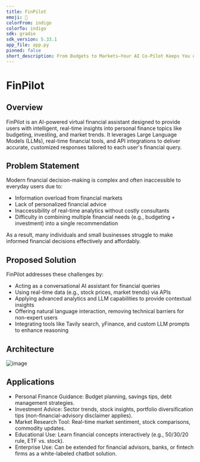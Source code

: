 ```yaml
---
title: FinPilot
emoji: 👀
colorFrom: indigo
colorTo: indigo
sdk: gradio
sdk_version: 5.33.1
app_file: app.py
pinned: false
short_description: From Budgets to Markets—Your AI Co-Pilot Keeps You on Track
---
```


# FinPilot
## Overview
FinPilot is an AI-powered virtual financial assistant designed to provide users with intelligent, real-time insights into personal finance topics like budgeting, investing, and market trends. It leverages Large Language Models (LLMs), real-time financial tools, and API integrations to deliver accurate, customized responses tailored to each user's financial query.

## Problem Statement
Modern financial decision-making is complex and often inaccessible to everyday users due to:
* Information overload from financial markets
* Lack of personalized financial advice
* Inaccessibility of real-time analytics without costly consultants
* Difficulty in combining multiple financial needs (e.g., budgeting + investment) into a single recommendation

As a result, many individuals and small businesses struggle to make informed financial decisions effectively and affordably.

## Proposed Solution
FinPilot addresses these challenges by:
* Acting as a conversational AI assistant for financial queries
* Using real-time data (e.g., stock prices, market trends) via APIs
* Applying advanced analytics and LLM capabilities to provide contextual insights
* Offering natural language interaction, removing technical barriers for non-expert users
* Integrating tools like Tavily search, yFinance, and custom LLM prompts to enhance reasoning

## Architecture
![image](https://github.com/user-attachments/assets/506c21a2-2b04-424a-936a-6277f8ac6d64)


## Applications
* Personal Finance Guidance: Budget planning, savings tips, debt management strategies.
* Investment Advice: Sector trends, stock insights, portfolio diversification tips (non-financial-advisory disclaimer applies).
* Market Research Tool: Real-time market sentiment, stock comparisons, commodity updates.
* Educational Use: Learn financial concepts interactively (e.g., 50/30/20 rule, ETF vs. stock).
* Enterprise Use: Can be extended for financial advisors, banks, or fintech firms as a white-labeled chatbot solution.
